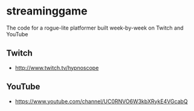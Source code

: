 # streaminggame
The code for a rogue-lite platformer built week-by-week on Twitch and YouTube

## Twitch

- http://www.twitch.tv/hypnoscope

## YouTube

- https://www.youtube.com/channel/UC0RNVO6W3kbXRykE4VGcabQ

